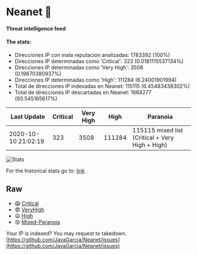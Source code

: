 # Neanet :hocho:
#### Threat intelligence feed
#### The stats:

- Direcciones IP con mala reputacion analizadas: 1783392 (100%)
- Direcciones IP determinadas como 'Critical':  323 (0.0181115537134%)
- Direcciones IP determinadas como 'Very High':  3508 (0.19670380937%)
- Direcciones IP determinadas como 'High':  111284 (6.24001901994)
- Total de direcciones IP indexadas en Neanet:  115115 (6.45483438302%)
- Total de direcciones IP descartadas en Neanet:  1668277 (93.545165617%)

| Last Update | Critical | Very High | High | Paranoia |
| --- | --- | --- | --- | --- |
| 2020-10-10 21:02:19 | 323 | 3508 | 111284 | 115115 mixed list (Critical + Very High + High)|

![Stats](https://docs.google.com/spreadsheets/d/e/2PACX-1vSnaNMIXVabIpDJjufMlzH7poXnshF3mgd8Is1g9ytUEzVsP5my4Trn8f-xkoLLQ38xpL3HtmUexLo6/pubchart?oid=501124687&format=image)

For the historical stats go to: [link](/stats.csv)
## Raw
- :scream: [Critical](https://raw.githubusercontent.com/JavaGarcia/Neanet/master/blacklists/neanet_critical.txt)
- :fearful: [VeryHigh](https://raw.githubusercontent.com/JavaGarcia/Neanet/master/blacklists/neanet_veryHigh.txtt)
- :frowning: [High](https://raw.githubusercontent.com/JavaGarcia/Neanet/master/blacklists/neanet_high.txt)
- :dizzy_face: [Mixed-Paranoia](https://raw.githubusercontent.com/JavaGarcia/Neanet/master/blacklists/neanet_all.txt)


Your IP is indexed? You may request to takedown. [https://github.com/JavaGarcia/Neanet/issues](https://github.com/JavaGarcia/Neanet/issues)









































































































































































































































































































































































































































































































































































































































































































































































































































































































































































































































































































































































































































































































































































